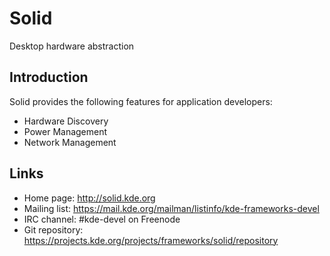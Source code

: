 # Solid

Desktop hardware abstraction

## Introduction

Solid provides the following features for application developers:

- Hardware Discovery
- Power Management
- Network Management

## Links

- Home page: <http://solid.kde.org>
- Mailing list: <https://mail.kde.org/mailman/listinfo/kde-frameworks-devel>
- IRC channel: #kde-devel on Freenode
- Git repository: <https://projects.kde.org/projects/frameworks/solid/repository>
